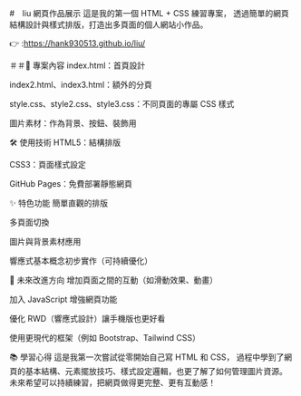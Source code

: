 #　liu 網頁作品展示
這是我的第一個 HTML + CSS 練習專案，
透過簡單的網頁結構設計與樣式排版，打造出多頁面的個人網站小作品。


👉 :https://hank930513.github.io/liu/

＃＃📄 專案內容
index.html：首頁設計

index2.html、index3.html：額外的分頁

style.css、style2.css、style3.css：不同頁面的專屬 CSS 樣式

圖片素材：作為背景、按鈕、裝飾用

🛠️ 使用技術
HTML5：結構排版

CSS3：頁面樣式設定

GitHub Pages：免費部署靜態網頁

✨ 特色功能
簡單直觀的排版

多頁面切換

圖片與背景素材應用

響應式基本概念初步實作（可持續優化）

🚀 未來改進方向
增加頁面之間的互動（如滑動效果、動畫）

加入 JavaScript 增強網頁功能

優化 RWD（響應式設計）讓手機版也更好看

使用更現代的框架（例如 Bootstrap、Tailwind CSS）

📚 學習心得
這是我第一次嘗試從零開始自己寫 HTML 和 CSS，
過程中學到了網頁的基本結構、元素擺放技巧、樣式設定邏輯，也更了解了如何管理圖片資源。
未來希望可以持續練習，把網頁做得更完整、更有互動感！

